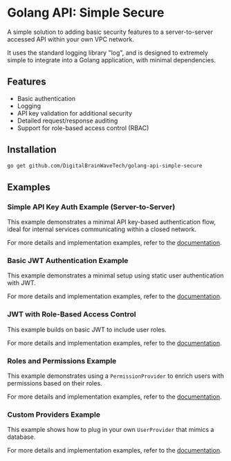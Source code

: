 # Golang API: Simple Secure

A simple solution to adding basic security features to a server-to-server accessed
API within your own VPC network.

It uses the standard logging library "log", and is designed to extremely simple to 
integrate into a Golang application, with minimal dependencies.

## Features

- Basic authentication
- Logging
- API key validation for additional security
- Detailed request/response auditing
- Support for role-based access control (RBAC)

## Installation

```bash
go get github.com/DigitalBrainWaveTech/golang-api-simple-secure
```
## Examples

### Simple API Key Auth Example (Server-to-Server)

This example demonstrates a minimal API key-based authentication flow, ideal for internal services communicating within a closed network.

For more details and implementation examples, refer to
the [documentation](examples/api_key_simple).

### Basic JWT Authentication Example

This example demonstrates a minimal setup using static user authentication with JWT.

For more details and implementation examples, refer to
the [documentation](examples/basic_jwt).

### JWT with Role-Based Access Control

This example builds on basic JWT to include user roles.

For more details and implementation examples, refer to
the [documentation](examples/roles_jwt).

### Roles and Permissions Example

This example demonstrates using a `PermissionProvider` to enrich users with permissions based on their roles.

For more details and implementation examples, refer to
the [documentation](examples/roles_and_permissions).

### Custom Providers Example

This example shows how to plug in your own `UserProvider` that mimics a database.

For more details and implementation examples, refer to
the [documentation](examples/custom_providers).

